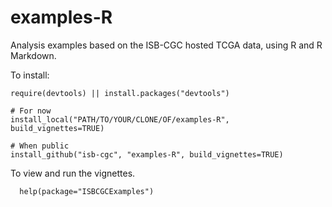 # examples-R
Analysis examples based on the ISB-CGC hosted TCGA data, using R and R Markdown.

To install:
```
require(devtools) || install.packages("devtools")

# For now
install_local("PATH/TO/YOUR/CLONE/OF/examples-R", build_vignettes=TRUE)

# When public
install_github("isb-cgc", "examples-R", build_vignettes=TRUE)
```

To view and run the vignettes.
```
  help(package="ISBCGCExamples")
```
